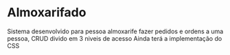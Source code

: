 # Almoxarifado
Sistema desenvolvido para pessoa almoxarife fazer pedidos e ordens a uma pessoa, CRUD divido em 3 niveis de acesso
Ainda terá a implementação do CSS

